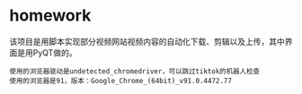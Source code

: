 # homework

该项目是用脚本实现部分视频网站视频内容的自动化下载、剪辑以及上传，其中界面是用PyQT做的。

    使用的浏览器驱动是undetected_chromedriver，可以跳过tiktok的机器人检查
    使用的浏览器是91，版本：Google_Chrome_(64bit)_v91.0.4472.77
